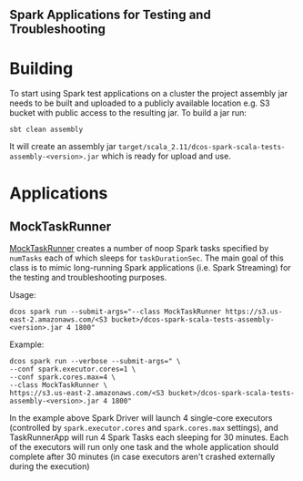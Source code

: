 Spark Applications for Testing and Troubleshooting
---

# Building
To start using Spark test applications on a cluster the project assembly jar needs to be built and uploaded to a publicly
available location e.g. S3 bucket with public access to the resulting jar. To build a jar run:

```
sbt clean assembly
```

It will create an assembly jar `target/scala_2.11/dcos-spark-scala-tests-assembly-<version>.jar` which is ready for upload and use.

# Applications
## MockTaskRunner

[MockTaskRunner](src/main/scala/MockTaskRunner.scala) creates a number of noop Spark tasks specified by `numTasks` each of 
which sleeps for `taskDurationSec`. The main goal of this class is to mimic long-running Spark applications 
(i.e. Spark Streaming) for the testing and troubleshooting purposes.

Usage: 

```
dcos spark run --submit-args="--class MockTaskRunner https://s3.us-east-2.amazonaws.com/<S3 bucket>/dcos-spark-scala-tests-assembly-<version>.jar 4 1800"
```

Example:

```
dcos spark run --verbose --submit-args=" \
--conf spark.executor.cores=1 \
--conf spark.cores.max=4 \
--class MockTaskRunner \
https://s3.us-east-2.amazonaws.com/<S3 bucket>/dcos-spark-scala-tests-assembly-<version>.jar 4 1800"
```

In the example above Spark Driver will launch 4 single-core executors (controlled by `spark.executor.cores` and 
`spark.cores.max` settings), and TaskRunnerApp will run 4 Spark Tasks each sleeping for 30 minutes. Each of the executors
will run only one task and the whole application should complete after 30 minutes (in case executors aren't crashed 
externally during the execution)
